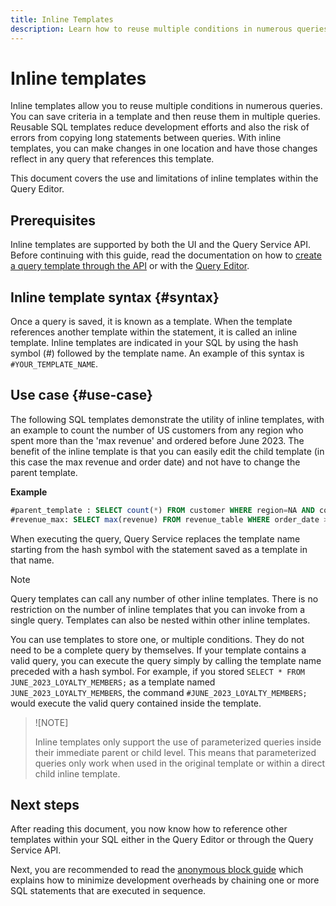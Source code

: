 ```yaml
---
title: Inline Templates
description: Learn how to reuse multiple conditions in numerous queries with inline templates.
---
```

# Inline templates

Inline templates allow you to reuse multiple conditions in numerous queries. You can save criteria in a template and then reuse them in multiple queries. Reusable SQL templates reduce development efforts and also the risk of errors from copying long statements between queries. With inline templates, you can make changes in one location and have those changes reflect in any query that references this template. 

This document covers the use and limitations of inline templates within the Query Editor.

## Prerequisites

Inline templates are supported by both the UI and the Query Service API. Before continuing with this guide, read the documentation on how to [create a query template through the API](https://experienceleague.adobe.com/docs/experience-platform/query/api/query-templates.html?lang=en#create-a-query-template) or with the [Query Editor](https://experienceleague.adobe.com/docs/experience-platform/query/ui/user-guide.html?lang=en#query-authoring).

## Inline template syntax {#syntax}

Once a query is saved, it is known as a template. When the template references another template within the statement, it is called an inline template. Inline templates are indicated in your SQL by using the hash symbol (#) followed by the template name. An example of this syntax is `#YOUR_TEMPLATE_NAME`.

## Use case {#use-case}

The following SQL templates demonstrate the utility of inline templates, with an example to count the number of US customers from any region who spent more than the 'max revenue' and ordered before June 2023. The benefit of the inline template is that you can easily edit the child template (in this case the max revenue and order date) and not have to change the parent template. 

**Example**

```sql
#parent_template : SELECT count(*) FROM customer WHERE region=NA AND country=US AND revenue > #revenue_max
#revenue_max: SELECT max(revenue) FROM revenue_table WHERE order_date > '01-06-2023'
```

When executing the query, Query Service replaces the template name starting from the hash symbol with the statement saved as a template in that name.

>[!NOTE]
>
>Query templates can call any number of other inline templates. There is no restriction on the number of inline templates that you can invoke from a single query. Templates can also be nested within other inline templates.

You can use templates to store one, or multiple conditions. They do not need to be a complete query by themselves. If your template contains a valid query, you can execute the query simply by calling the template name preceded with a hash symbol. For example, if you stored `SELECT * FROM JUNE_2023_LOYALTY_MEMBERS;` as a template  named `JUNE_2023_LOYALTY_MEMBERS`, the command  `#JUNE_2023_LOYALTY_MEMBERS;` would execute the valid query contained inside the template. 

>![NOTE]
>
>Inline templates only support the use of parameterized queries inside their immediate parent or child level. This means that parameterized queries only work when used in the original template or within a direct child inline template.

## Next steps

After reading this document, you now know how to reference other templates within your SQL either in the Query Editor or through the Query Service API.  

Next, you are recommended to read the [anonymous block guide](./anonymous-block.md) which explains how to minimize development overheads by chaining one or more SQL statements that are executed in sequence.
